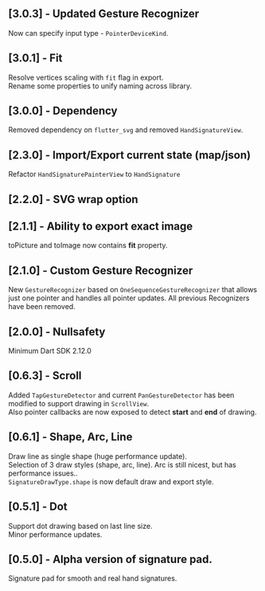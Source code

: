 ## [3.0.3] - Updated Gesture Recognizer
Now can specify input type - `PointerDeviceKind`.
## [3.0.1] - Fit
Resolve vertices scaling with `fit` flag in export.\
Rename some properties to unify naming across library.
## [3.0.0] - Dependency
Removed dependency on `flutter_svg` and removed `HandSignatureView`.
## [2.3.0] - Import/Export current state (map/json)
Refactor `HandSignaturePainterView` to `HandSignature`
## [2.2.0] - SVG wrap option
## [2.1.1] - Ability to export exact image
toPicture and toImage now contains **fit** property.
## [2.1.0] - Custom Gesture Recognizer
New `GestureRecognizer` based on `OneSequenceGestureRecognizer` that allows just one pointer and handles all pointer updates.
All previous Recognizers have been removed.
## [2.0.0] - Nullsafety
Minimum Dart SDK 2.12.0
## [0.6.3] - Scroll
Added `TapGestureDetector` and current `PanGestureDetector` has been modified to support drawing in `ScrollView`.\
Also pointer callbacks are now exposed to detect **start** and **end** of drawing.
## [0.6.1] - Shape, Arc, Line
Draw line as single shape (huge performance update).\
Selection of 3 draw styles (shape, arc, line). Arc is still nicest, but has performance issues..\
`SignatureDrawType.shape` is now default draw and export style.
## [0.5.1] - Dot
Support dot drawing based on last line size.\
Minor performance updates.
## [0.5.0] - Alpha version of signature pad.
Signature pad for smooth and real hand signatures.
